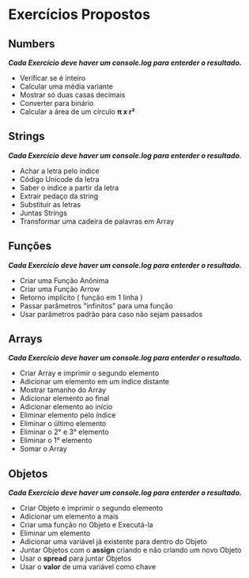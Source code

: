# Exercícios Propostos

## Numbers

**_Cada Exercício deve haver um console.log para enterder o resultado._**

* Verificar se é inteiro
* Calcular uma média variante
* Mostrar só duas casas decimais
* Converter para binário
* Calcular a área de um círculo **__π x r²__**

## Strings

**_Cada Exercício deve haver um console.log para enterder o resultado._**

* Achar a letra pelo índice
* Código Unicode da letra
* Saber o índice a partir da letra
* Extrair pedaço da string
* Substituir as letras
* Juntas Strings
* Transformar uma cadeira de palavras em Array

## Funções

**_Cada Exercício deve haver um console.log para enterder o resultado._**

* Criar uma Função Anônima
* Criar uma Função Arrow
* Retorno implícito ( função em 1 linha )
* Passar parâmetros "infinitos" para uma função
* Usar parâmetros padrão para caso não sejam passados

## Arrays

**_Cada Exercício deve haver um console.log para enterder o resultado._**

* Criar Array e imprimir o segundo elemento
* Adicionar um elemento em um índice distante
* Mostrar tamanho do Array
* Adicionar elemento ao final
* Adicionar elemento ao início
* Eliminar elemento pelo índice
* Eliminar o último elemento
* Eliminar o 2° e 3° elemento
* Eliminar o 1° elemento
* Somar o Array

## Objetos

**_Cada Exercício deve haver um console.log para enterder o resultado._**

* Criar Objeto e imprimir o segundo elemento
* Adicionar um elemento a mais
* Criar uma função no Objeto e Executá-la
* Eliminar um elemento
* Adicionar uma variável já existente para dentro do Objeto
* Juntar Objetos com o **__assign__** criando e não criando um novo Objeto
* Usar o **__spread__** para juntar Objetos
* Usar o **__valor__** de uma variável como chave
